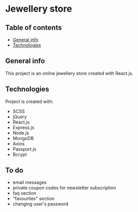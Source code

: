 # Jewellery store

## Table of contents
* [General info](#general-info)
* [Technologies](#technologies)

## General info
This project is an online jewellery store created with React.js.
	
## Technologies
Project is created with:
* SCSS
* jQuery
* React.js
* Express.js
* Node.js
* MongoDB
* Axios
* Passport.js
* Bcrypt

## To do
* email messages
* private coupon codes for newsletter subscription
* faq section
* "favourites" section
* changing user's password
